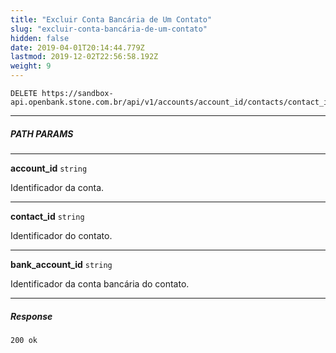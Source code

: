 ```yaml
---
title: "Excluir Conta Bancária de Um Contato"
slug: "excluir-conta-bancária-de-um-contato"
hidden: false
date: 2019-04-01T20:14:44.779Z
lastmod: 2019-12-02T22:56:58.192Z
weight: 9
---
```


```http
DELETE https://sandbox-api.openbank.stone.com.br/api/v1/accounts/account_id/contacts/contact_id/bank_accounts/bank_account_id
```

---

##### PATH PARAMS

---

**account_id**  `string`

Identificador da conta.

---

**contact_id**  `string`

Identificador do contato.

---

**bank_account_id**  `string`

Identificador da conta bancária do contato.

---

##### Response

```http
200 ok 
```
